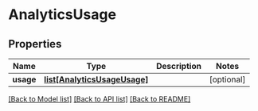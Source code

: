 # AnalyticsUsage

## Properties
Name | Type | Description | Notes
------------ | ------------- | ------------- | -------------
**usage** | [**list[AnalyticsUsageUsage]**](AnalyticsUsageUsage.md) |  | [optional] 

[[Back to Model list]](../README.md#documentation-for-models) [[Back to API list]](../README.md#documentation-for-api-endpoints) [[Back to README]](../README.md)


